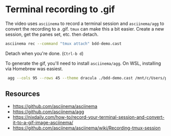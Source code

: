 # Terminal recording to .gif

The video uses `asciinema` to record a terminal session and `asciinema/agg` to convert the recording to a .gif. `tmux` can make this a bit easier. Create a new session, get the panes set, etc. then detach.

```bash
asciinema rec --command "tmux attach" bdd-demo.cast
```

Detach when you're done. (`Ctrl-b d`)

To generate the gif, you'll need to install `asciinema/agg`. On WSL, installing via Homebrew was easiest.

```bash
 agg --cols 95 --rows 45 --theme dracula ./bdd-demo.cast /mnt/c/Users/path-to-your-project/bdd-demo.gif --font-dir=.
 ```

## Resources

- https://github.com/asciinema/asciinema
- https://github.com/asciinema/agg
- https://nixdaily.com/how-to/record-your-terminal-session-and-convert-it-to-a-gif-image-asciinema/
- https://github.com/asciinema/asciinema/wiki/Recording-tmux-session
